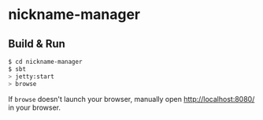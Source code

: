 # nickname-manager #

## Build & Run ##

```sh
$ cd nickname-manager
$ sbt
> jetty:start
> browse
```

If `browse` doesn't launch your browser, manually open [http://localhost:8080/](http://localhost:8080/) in your browser.
